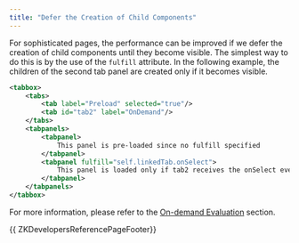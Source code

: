 ```yaml
---
title: "Defer the Creation of Child Components"
---
```


For sophisticated pages, the performance can be improved if we defer the
creation of child components until they become visible. The simplest way
to do this is by the use of the `fulfill` attribute. In the following
example, the children of the second tab panel are created only if it
becomes visible.

```xml
<tabbox>
    <tabs>
        <tab label="Preload" selected="true"/>
        <tab id="tab2" label="OnDemand"/>
    </tabs>
    <tabpanels>
        <tabpanel>
            This panel is pre-loaded since no fulfill specified
        </tabpanel>
        <tabpanel fulfill="self.linkedTab.onSelect">
            This panel is loaded only if tab2 receives the onSelect event
        </tabpanel>
    </tabpanels>
</tabbox>
```

For more information, please refer to the [On-demand Evaluation]({{site.baseurl}}/zk_dev_ref/ui_composing/on_demand_evaluation)
section.

{{ ZKDevelopersReferencePageFooter}}
